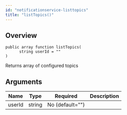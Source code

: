 ```yaml
---
id: "notificationservice-listtopics"
title: "listTopics()"
---
```



## Overview




```luceescript
public array function listTopics(
      string userId = ""
)
```

Returns array of configured topics

## Arguments


<div class="table-responsive"><table class="table"><thead><tr><th>Name</th><th>Type</th><th>Required</th><th>Description</th></tr></thead><tbody><tr><td>userId</td><td>string</td><td>No (default="")</td><td></td></tr></tbody></table></div>